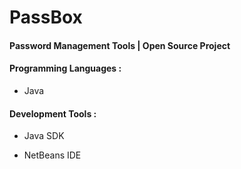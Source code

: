 # PassBox



#### Password Management Tools | Open Source Project

#### Programming Languages :

* Java

#### Development Tools :

* Java SDK

* NetBeans IDE
